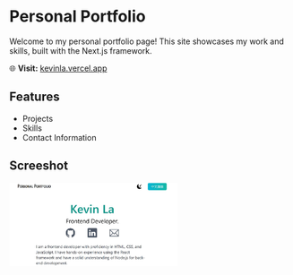 # Personal Portfolio

Welcome to my personal portfolio page! This site showcases my work and skills, built with the Next.js framework. 

🌐 **Visit:** [kevinla.vercel.app](https://kevinla.vercel.app/)

## Features

- Projects
- Skills
- Contact Information

## Screeshot

<img src="home.JPG" alt="Currency image" width="300"/>

